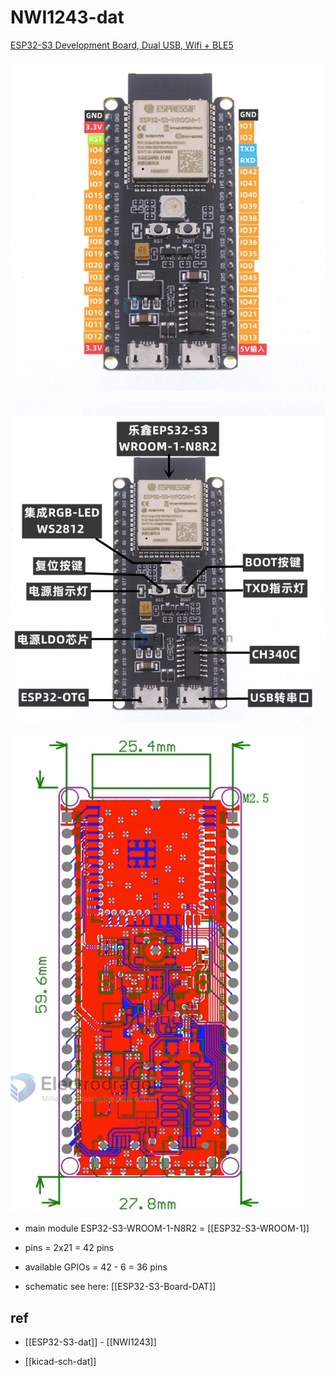 
# NWI1243-dat


[ESP32-S3 Development Board, Dual USB, Wifi + BLE5](https://www.electrodragon.com/product/esp32-s3-development-board-dual-usb-wifi-ble5/)



![](2023-11-29-18-54-03.png)

![](2023-11-29-18-54-26.png)

![](2023-12-01-15-32-49.png)

- main module ESP32-S3-WROOM-1-N8R2 = [[ESP32-S3-WROOM-1]]

- pins = 2x21 = 42 pins 
- available GPIOs = 42 - 6 = 36 pins 

- schematic see here: [[ESP32-S3-Board-DAT]]





## ref 

- [[ESP32-S3-dat]] - [[NWI1243]]

- [[kicad-sch-dat]]